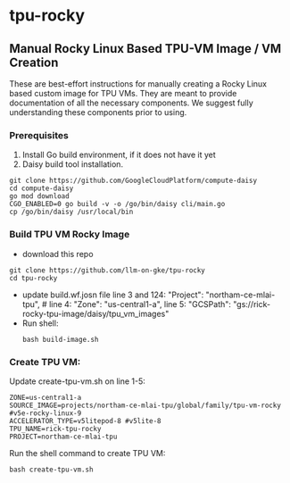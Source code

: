 # tpu-rocky

## Manual Rocky Linux Based TPU-VM Image / VM Creation

These are best-effort instructions for manually creating a Rocky Linux based
custom image for TPU VMs. They are
meant to provide documentation of all the necessary components. We suggest
fully understanding these components prior to using.

### Prerequisites
1. Install Go build environment, if it does not have it yet
2. Daisy build tool installation.
```
git clone https://github.com/GoogleCloudPlatform/compute-daisy
cd compute-daisy
go mod download
CGO_ENABLED=0 go build -v -o /go/bin/daisy cli/main.go
cp /go/bin/daisy /usr/local/bin
```

### Build TPU VM Rocky Image
- download this repo 
```
git clone https://github.com/llm-on-gke/tpu-rocky
cd tpu-rocky
```
- update build.wf.josn file
  line 3 and 124: "Project": "northam-ce-mlai-tpu", #
  line 4: "Zone": "us-central1-a",
  line 5: "GCSPath": "gs://rick-rocky-tpu-image/daisy/tpu_vm_images"
- Run shell:
  ```
  bash build-image.sh
  ```
### Create TPU VM:
Update create-tpu-vm.sh on line 1-5:
```
ZONE=us-central1-a
SOURCE_IMAGE=projects/northam-ce-mlai-tpu/global/family/tpu-vm-rocky #v5e-rocky-linux-9
ACCELERATOR_TYPE=v5litepod-8 #v5lite-8
TPU_NAME=rick-tpu-rocky
PROJECT=northam-ce-mlai-tpu
```
Run the shell command to create TPU VM:
```
bash create-tpu-vm.sh
```








